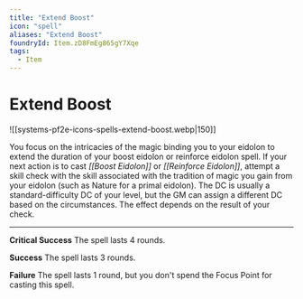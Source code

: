```yaml
---
title: "Extend Boost"
icon: "spell"
aliases: "Extend Boost"
foundryId: Item.zD8FmEg865gY7Xqe
tags:
  - Item
---
```


# Extend Boost
![[systems-pf2e-icons-spells-extend-boost.webp|150]]

You focus on the intricacies of the magic binding you to your eidolon to extend the duration of your boost eidolon or reinforce eidolon spell. If your next action is to cast _[[Boost Eidolon]]_ or _[[Reinforce Eidolon]]_, attempt a skill check with the skill associated with the tradition of magic you gain from your eidolon (such as Nature for a primal eidolon). The DC is usually a standard-difficulty DC of your level, but the GM can assign a different DC based on the circumstances. The effect depends on the result of your check.

* * *

**Critical Success** The spell lasts 4 rounds.

**Success** The spell lasts 3 rounds.

**Failure** The spell lasts 1 round, but you don't spend the Focus Point for casting this spell.
